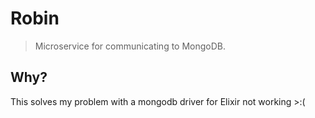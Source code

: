 # Robin

> Microservice for communicating to MongoDB.

## Why?

This solves my problem with a mongodb driver for Elixir not working >:(
